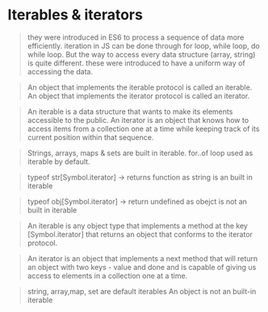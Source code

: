 # Iterables & iterators

> they were introduced in ES6 to process a sequence of data more efficiently.
> iteration in JS can be done through for loop, while loop, do while loop.
> But the way to access every data structure (array, string) is quite different.
> these were introduced to have a uniform way of accessing the data.

> An object that implements the iterable protocol is called an iterable.
> An object that implements the iterator protocol is called an iterator.

> An iterable is a data structure that wants to make its elements accessible to the public.
> An iterator is an object that knows how to access items from a collection one at a time while keeping track of its current position within that sequence.

> Strings, arrays, maps & sets are built in iterable.
> for..of loop used as iterable by default.

> typeof str[Symbol.iterator] -> returns function as string is an built in iterable

> typeof obj[Symbol.iterator] -> return undefined as obejct is not an built in iterable

> An iterable is any object type that implements a method at the key [Symbol.iterator]
> that returns an object that conforms to the iterator protocol.

> An iterator is an object that implements a next method that will return an object
> with two keys - value and done and is capable of giving us access to elements in a collection one at a time.

> string, array,map, set are default iterables
> An object is not an built-in iterable
